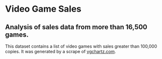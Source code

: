 # Video Game Sales
## Analysis of sales data from more than 16,500 games.

This dataset contains a list of video games with sales greater than 100,000 copies. It was generated by a scrape of [vgchartz.com](www.vgchartz.com).
